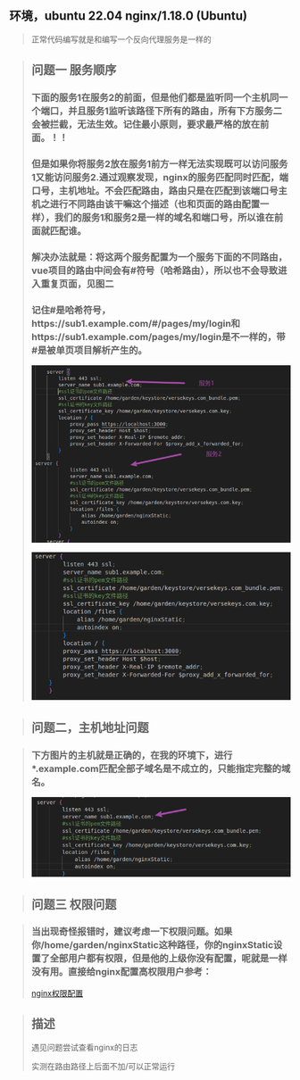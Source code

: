 ## 环境，ubuntu 22.04  nginx/1.18.0 (Ubuntu)

> 正常代码编写就是和编写一个反向代理服务是一样的

> ## 问题一 服务顺序
>
> ### 下面的服务1在服务2的前面，但是他们都是监听同一个主机同一个端口，并且服务1监听该路径下所有的路由，所有下方服务二会被拦截，无法生效。记住最小原则，要求最严格的放在前面。！！
>
> ### 但是如果你将服务2放在服务1前方一样无法实现既可以访问服务1又能访问服务2.通过观察发现，nginx的服务匹配同时匹配，端口号，主机地址。不会匹配路由，路由只是在匹配到该端口号主机之进行不同路由该干嘛这个描述（也和页面的路由配置一样），我们的服务1和服务2是一样的域名和端口号，所以谁在前面就匹配谁。
>
> ### 解决办法就是：将这两个服务配置为一个服务下面的不同路由，vue项目的路由中间会有#符号（哈希路由），所以也不会导致进入重复页面，见图二
>
> ### 记住#是哈希符号，https:\/\/sub1.example.com/#/pages/my/login和https:\/\/sub1.example.com/pages/my/login是不一样的，带#是被单页项目解析产生的。
>
> ![1726105031288](images/静态服务器接收/1726105031288.png)
>
> ![1726106167707](images/静态服务器接收/1726106167707.png)

> ## 问题二，主机地址问题

> ### 下方图片的主机就是正确的，在我的环境下，进行 *.example.com匹配全部子域名是不成立的，只能指定完整的域名。
>
> ![1726106345115](images/静态服务器接收/1726106345115.png)

> ## 问题三 权限问题

> ### 当出现奇怪报错时，建议考虑一下权限问题。如果你/home/garden/nginxStatic这种路径，你的nginxStatic设置了全部用户都有权限，但是他的上级你没有配置，呢就是一样没有用。直接给nginx配置高权限用户参考：
>
> [nginx权限配置](https://www.cnblogs.com/smailpeanut/p/9400837.html)

> ## 描述
>
> 遇见问题尝试查看nginx的日志
>
> 实测在路由路径上后面不加\/可以正常运行
